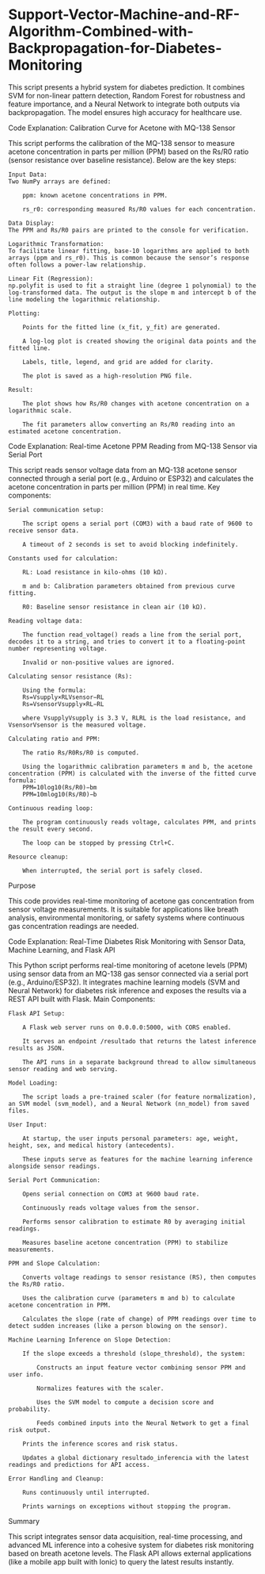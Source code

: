 # Support-Vector-Machine-and-RF-Algorithm-Combined-with-Backpropagation-for-Diabetes-Monitoring
This script presents a hybrid system for diabetes prediction. It combines SVM for non-linear pattern detection, Random Forest for robustness and feature importance, and a Neural Network to integrate both outputs via backpropagation. The model ensures high accuracy for healthcare use.

Code Explanation: Calibration Curve for Acetone with MQ-138 Sensor

This script performs the calibration of the MQ-138 sensor to measure acetone concentration in parts per million (PPM) based on the Rs/R0 ratio (sensor resistance over baseline resistance). Below are the key steps:

    Input Data:
    Two NumPy arrays are defined:

        ppm: known acetone concentrations in PPM.

        rs_r0: corresponding measured Rs/R0 values for each concentration.

    Data Display:
    The PPM and Rs/R0 pairs are printed to the console for verification.

    Logarithmic Transformation:
    To facilitate linear fitting, base-10 logarithms are applied to both arrays (ppm and rs_r0). This is common because the sensor’s response often follows a power-law relationship.

    Linear Fit (Regression):
    np.polyfit is used to fit a straight line (degree 1 polynomial) to the log-transformed data. The output is the slope m and intercept b of the line modeling the logarithmic relationship.

    Plotting:

        Points for the fitted line (x_fit, y_fit) are generated.

        A log-log plot is created showing the original data points and the fitted line.

        Labels, title, legend, and grid are added for clarity.

        The plot is saved as a high-resolution PNG file.

    Result:

        The plot shows how Rs/R0 changes with acetone concentration on a logarithmic scale.

        The fit parameters allow converting an Rs/R0 reading into an estimated acetone concentration.

Code Explanation: Real-time Acetone PPM Reading from MQ-138 Sensor via Serial Port

This script reads sensor voltage data from an MQ-138 acetone sensor connected through a serial port (e.g., Arduino or ESP32) and calculates the acetone concentration in parts per million (PPM) in real time.
Key components:

    Serial communication setup:

        The script opens a serial port (COM3) with a baud rate of 9600 to receive sensor data.

        A timeout of 2 seconds is set to avoid blocking indefinitely.

    Constants used for calculation:

        RL: Load resistance in kilo-ohms (10 kΩ).

        m and b: Calibration parameters obtained from previous curve fitting.

        R0: Baseline sensor resistance in clean air (10 kΩ).

    Reading voltage data:

        The function read_voltage() reads a line from the serial port, decodes it to a string, and tries to convert it to a floating-point number representing voltage.

        Invalid or non-positive values are ignored.

    Calculating sensor resistance (Rs):

        Using the formula:
        Rs=Vsupply×RLVsensor−RL
        Rs​=Vsensor​Vsupply​×RL​​−RL​

        where VsupplyVsupply​ is 3.3 V, RLRL​ is the load resistance, and VsensorVsensor​ is the measured voltage.

    Calculating ratio and PPM:

        The ratio Rs/R0Rs/R0 is computed.

        Using the logarithmic calibration parameters m and b, the acetone concentration (PPM) is calculated with the inverse of the fitted curve formula:
        PPM=10log⁡10(Rs/R0)−bm
        PPM=10mlog10​(Rs/R0)−b​

    Continuous reading loop:

        The program continuously reads voltage, calculates PPM, and prints the result every second.

        The loop can be stopped by pressing Ctrl+C.

    Resource cleanup:

        When interrupted, the serial port is safely closed.

Purpose

This code provides real-time monitoring of acetone gas concentration from sensor voltage measurements. It is suitable for applications like breath analysis, environmental monitoring, or safety systems where continuous gas concentration readings are needed.

Code Explanation: Real-Time Diabetes Risk Monitoring with Sensor Data, Machine Learning, and Flask API

This Python script performs real-time monitoring of acetone levels (PPM) using sensor data from an MQ-138 gas sensor connected via a serial port (e.g., Arduino/ESP32). It integrates machine learning models (SVM and Neural Network) for diabetes risk inference and exposes the results via a REST API built with Flask.
Main Components:

    Flask API Setup:

        A Flask web server runs on 0.0.0.0:5000, with CORS enabled.

        It serves an endpoint /resultado that returns the latest inference results as JSON.

        The API runs in a separate background thread to allow simultaneous sensor reading and web serving.

    Model Loading:

        The script loads a pre-trained scaler (for feature normalization), an SVM model (svm_model), and a Neural Network (nn_model) from saved files.

    User Input:

        At startup, the user inputs personal parameters: age, weight, height, sex, and medical history (antecedents).

        These inputs serve as features for the machine learning inference alongside sensor readings.

    Serial Port Communication:

        Opens serial connection on COM3 at 9600 baud rate.

        Continuously reads voltage values from the sensor.

        Performs sensor calibration to estimate R0 by averaging initial readings.

        Measures baseline acetone concentration (PPM) to stabilize measurements.

    PPM and Slope Calculation:

        Converts voltage readings to sensor resistance (RS), then computes the Rs/R0 ratio.

        Uses the calibration curve (parameters m and b) to calculate acetone concentration in PPM.

        Calculates the slope (rate of change) of PPM readings over time to detect sudden increases (like a person blowing on the sensor).

    Machine Learning Inference on Slope Detection:

        If the slope exceeds a threshold (slope_threshold), the system:

            Constructs an input feature vector combining sensor PPM and user info.

            Normalizes features with the scaler.

            Uses the SVM model to compute a decision score and probability.

            Feeds combined inputs into the Neural Network to get a final risk output.

        Prints the inference scores and risk status.

        Updates a global dictionary resultado_inferencia with the latest readings and predictions for API access.

    Error Handling and Cleanup:

        Runs continuously until interrupted.

        Prints warnings on exceptions without stopping the program.

Summary

This script integrates sensor data acquisition, real-time processing, and advanced ML inference into a cohesive system for diabetes risk monitoring based on breath acetone levels. The Flask API allows external applications (like a mobile app built with Ionic) to query the latest results instantly.